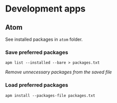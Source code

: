 # Development apps

## Atom

See installed packages in `atom` folder.

### Save preferred packages

`apm list --installed --bare > packages.txt`

_Remove unnecessary packages from the saved file_

### Load preferred packages

`apm install --packages-file packages.txt`
